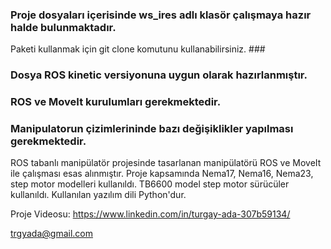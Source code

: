 ### Proje dosyaları içerisinde ws_ires adlı klasör çalışmaya hazır halde bulunmaktadır.
Paketi kullanmak için git clone komutunu kullanabilirsiniz. ###

### Dosya ROS kinetic versiyonuna uygun olarak hazırlanmıştır. ### 

### ROS ve MoveIt kurulumları gerekmektedir. ### 

### Manipulatorun çizimlerininde bazı değişiklikler yapılması gerekmektedir. ### 

ROS tabanlı manipülatör projesinde tasarlanan manipülatörü ROS ve MoveIt ile çalışması esas alınmıştır.
Proje kapsamında Nema17, Nema16, Nema23, step motor modelleri kullanıldı.
TB6600 model step motor sürücüler kullanıldı.
Kullanılan yazılım dili Python'dur.





Proje Videosu: https://www.linkedin.com/in/turgay-ada-307b59134/

trgyada@gmail.com
